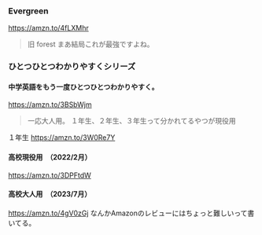 

### Evergreen 
https://amzn.to/4fLXMhr

> 旧 forest
> まあ結局これが最強ですよね。


### ひとつひとつわかりやすくシリーズ


#### 中学英語をもう一度ひとつひとつわかりやすく。
https://amzn.to/3BSbWjm
> 一応大人用。
> １年生、２年生、３年生って分かれてるやつが現役用

１年生 https://amzn.to/3W0Re7Y

#### 高校現役用　（2022/2月）
https://amzn.to/3DPFtdW

#### 高校大人用　（2023/7月）
https://amzn.to/4gV0zGj
なんかAmazonのレビューにはちょっと難しいって書いてる。
